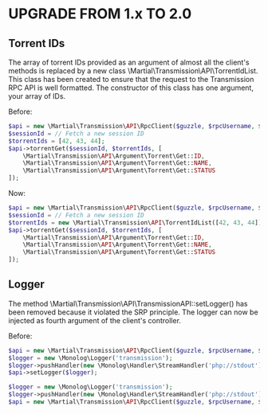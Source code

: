 # UPGRADE FROM 1.x TO 2.0

## Torrent IDs

The array of torrent IDs provided as an argument of almost all the client's methods is replaced by a new class
\Martial\Transmission\API\TorrentIdList. This class has been created to ensure that the request to the
Transmission RPC API is well formatted.
The constructor of this class has one argument, your array of IDs.

Before:

```php
$api = new \Martial\Transmission\API\RpcClient($guzzle, $rpcUsername, $rpcPassword);
$sessionId = // Fetch a new session ID
$torrentIds = [42, 43, 44];
$api->torrentGet($sessionId, $torrentIds, [
    \Martial\Transmission\API\Argument\Torrent\Get::ID,
    \Martial\Transmission\API\Argument\Torrent\Get::NAME,
    \Martial\Transmission\API\Argument\Torrent\Get::STATUS
]);
```

Now:

```php
$api = new \Martial\Transmission\API\RpcClient($guzzle, $rpcUsername, $rpcPassword);
$sessionId = // Fetch a new session ID
$torrentIds = new \Martial\Transmission\API\TorrentIdList([42, 43, 44]);
$api->torrentGet($sessionId, $torrentIds, [
    \Martial\Transmission\API\Argument\Torrent\Get::ID,
    \Martial\Transmission\API\Argument\Torrent\Get::NAME,
    \Martial\Transmission\API\Argument\Torrent\Get::STATUS
]);
```

## Logger

The method \Martial\Transmission\API\TransmissionAPI::setLogger() has been removed because it violated the SRP
principle. The logger can now be injected as fourth argument of the client's controller.

Before:

```php
$api = new \Martial\Transmission\API\RpcClient($guzzle, $rpcUsername, $rpcPassword);
$logger = new \Monolog\Logger('transmission');
$logger->pushHandler(new \Monolog\Handler\StreamHandler('php://stdout'));
$api->setLogger($logger);
```

```php
$logger = new \Monolog\Logger('transmission');
$logger->pushHandler(new \Monolog\Handler\StreamHandler('php://stdout'));
$api = new \Martial\Transmission\API\RpcClient($guzzle, $rpcUsername, $rpcPassword, $logger);
```
